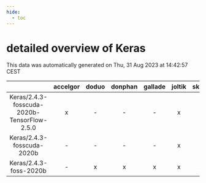 ```yaml
---
hide:
  - toc
---
```


detailed overview of Keras
==========================


This data was automatically generated on Thu, 31 Aug 2023 at 14:42:57 CEST  

| |accelgor|doduo|donphan|gallade|joltik|skitty|swalot|victini|
| :---: | :---: | :---: | :---: | :---: | :---: | :---: | :---: | :---: |
|Keras/2.4.3-fosscuda-2020b-TensorFlow-2.5.0|x|-|-|-|x|-|-|-|
|Keras/2.4.3-fosscuda-2020b|-|-|-|-|x|-|-|-|
|Keras/2.4.3-foss-2020b|-|x|x|x|x|x|x|x|
